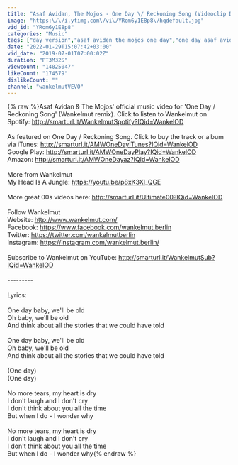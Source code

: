 ```yaml
---
title: "Asaf Avidan, The Mojos - One Day \/ Reckoning Song (Videoclip Day Version)"
image: "https:\/\/i.ytimg.com\/vi\/YRom6y1E8p8\/hqdefault.jpg"
vid_id: "YRom6y1E8p8"
categories: "Music"
tags: ["day version","asaf aviden the mojos one day","one day asaf avidan lyrics"]
date: "2022-01-29T15:07:42+03:00"
vid_date: "2019-07-01T07:00:02Z"
duration: "PT3M32S"
viewcount: "14025047"
likeCount: "174579"
dislikeCount: ""
channel: "wankelmutVEVO"
---
```

{% raw %}Asaf Avidan &amp; The Mojos' official music video for 'One Day / Reckoning Song' (Wankelmut remix). Click to listen to Wankelmut on Spotify: <a rel="nofollow" target="blank" href="http://smarturl.it/WankelmutSpotify?IQid=WankelOD">http://smarturl.it/WankelmutSpotify?IQid=WankelOD</a><br /><br />As featured on One Day / Reckoning Song. Click to buy the track or album via iTunes: <a rel="nofollow" target="blank" href="http://smarturl.it/AMWOneDayiTunes?IQid=WankelOD">http://smarturl.it/AMWOneDayiTunes?IQid=WankelOD</a><br />Google Play: <a rel="nofollow" target="blank" href="http://smarturl.it/AMWOneDayPlay?IQid=WankelOD">http://smarturl.it/AMWOneDayPlay?IQid=WankelOD</a><br />Amazon: <a rel="nofollow" target="blank" href="http://smarturl.it/AMWOneDayaz?IQid=WankelOD">http://smarturl.it/AMWOneDayaz?IQid=WankelOD</a><br /><br />More from Wankelmut<br />My Head Is A Jungle: <a rel="nofollow" target="blank" href="https://youtu.be/p8xK3XI_QGE">https://youtu.be/p8xK3XI_QGE</a><br /><br />More great 00s videos here: <a rel="nofollow" target="blank" href="http://smarturl.it/Ultimate00?IQid=WankelOD">http://smarturl.it/Ultimate00?IQid=WankelOD</a><br /><br />Follow Wankelmut<br />Website: <a rel="nofollow" target="blank" href="http://www.wankelmut.com/">http://www.wankelmut.com/</a><br />Facebook: <a rel="nofollow" target="blank" href="https://www.facebook.com/wankelmut.berlin">https://www.facebook.com/wankelmut.berlin</a><br />Twitter: <a rel="nofollow" target="blank" href="https://twitter.com/wankelmutberlin">https://twitter.com/wankelmutberlin</a><br />Instagram: <a rel="nofollow" target="blank" href="https://instagram.com/wankelmut.berlin/">https://instagram.com/wankelmut.berlin/</a><br /><br />Subscribe to Wankelmut on YouTube: <a rel="nofollow" target="blank" href="http://smarturl.it/WankelmutSub?IQid=WankelOD">http://smarturl.it/WankelmutSub?IQid=WankelOD</a><br /><br />---------<br /><br />Lyrics:<br /><br />One day baby, we'll be old<br />Oh baby, we'll be old<br />And think about all the stories that we could have told<br /><br />One day baby, we'll be old<br />Oh baby, we'll be old<br />And think about all the stories that we could have told<br /><br />(One day)<br />(One day)<br /><br />No more tears, my heart is dry<br />I don't laugh and I don't cry<br />I don't think about you all the time<br />But when I do - I wonder why<br /><br />No more tears, my heart is dry<br />I don't laugh and I don't cry<br />I don't think about you all the time<br />But when I do - I wonder why{% endraw %}
